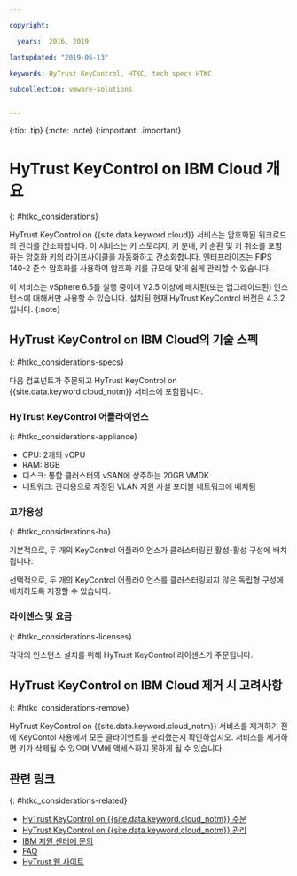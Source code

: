 ```yaml
---

copyright:

  years:  2016, 2019

lastupdated: "2019-06-13"

keywords: HyTrust KeyControl, HTKC, tech specs HTKC

subcollection: vmware-solutions


---
```


{:tip: .tip}
{:note: .note}
{:important: .important}

# HyTrust KeyControl on IBM Cloud 개요
{: #htkc_considerations}

HyTrust KeyControl on {{site.data.keyword.cloud}} 서비스는 암호화된 워크로드의 관리를 간소화합니다. 이 서비스는 키 스토리지, 키 분배, 키 순환 및 키 취소를 포함하는 암호화 키의 라이프사이클을 자동화하고 간소화합니다. 엔터프라이즈는 FIPS 140-2 준수 암호화를 사용하여 암호화 키를 규모에 맞게 쉽게 관리할 수 있습니다.

이 서비스는 vSphere 6.5를 실행 중이며 V2.5 이상에 배치된(또는 업그레이드된) 인스턴스에 대해서만 사용할 수 있습니다. 설치된 현재 HyTrust KeyControl 버전은 4.3.2입니다.
{:note}

## HyTrust KeyControl on IBM Cloud의 기술 스펙
{: #htkc_considerations-specs}

다음 컴포넌트가 주문되고 HyTrust KeyControl on {{site.data.keyword.cloud_notm}} 서비스에 포함됩니다.

### HyTrust KeyControl 어플라이언스
{: #htkc_considerations-appliance}

* CPU: 2개의 vCPU
* RAM: 8GB
* 디스크: 통합 클러스터의 vSAN에 상주하는 20GB VMDK
* 네트워크: 관리용으로 지정된 VLAN 지원 사설 포터블 네트워크에 배치됨

### 고가용성
{: #htkc_considerations-ha}

기본적으로, 두 개의 KeyControl 어플라이언스가 클러스터링된 활성-활성 구성에 배치됩니다.

선택적으로, 두 개의 KeyControl 어플라이언스를 클러스터링되지 않은 독립형 구성에 배치하도록 지정할 수 있습니다.

### 라이센스 및 요금
{: #htkc_considerations-licenses}

각각의 인스턴스 설치를 위해 HyTrust KeyControl 라이센스가 주문됩니다.

## HyTrust KeyControl on IBM Cloud 제거 시 고려사항
{: #htkc_considerations-remove}

HyTrust KeyControl on {{site.data.keyword.cloud_notm}} 서비스를 제거하기 전에 KeyContol 사용에서 모든 클라이언트를 분리했는지 확인하십시오. 서비스를 제거하면 키가 삭제될 수 있으며 VM에 액세스하지 못하게 될 수 있습니다.

## 관련 링크
{: #htkc_considerations-related}

* [HyTrust KeyControl on {{site.data.keyword.cloud_notm}} 주문](/docs/services/vmwaresolutions/services?topic=vmware-solutions-htkc_ordering)
* [HyTrust KeyControl on {{site.data.keyword.cloud_notm}} 관리](/docs/services/vmwaresolutions/services?topic=vmware-solutions-managinghtkc)
* [IBM 지원 센터에 문의](/docs/services/vmwaresolutions/vmonic?topic=vmware-solutions-trbl_support)
* [FAQ](/docs/services/vmwaresolutions/vmonic?topic=vmware-solutions-faq)
* [HyTrust 웹 사이트](https://www.hytrust.com/)
